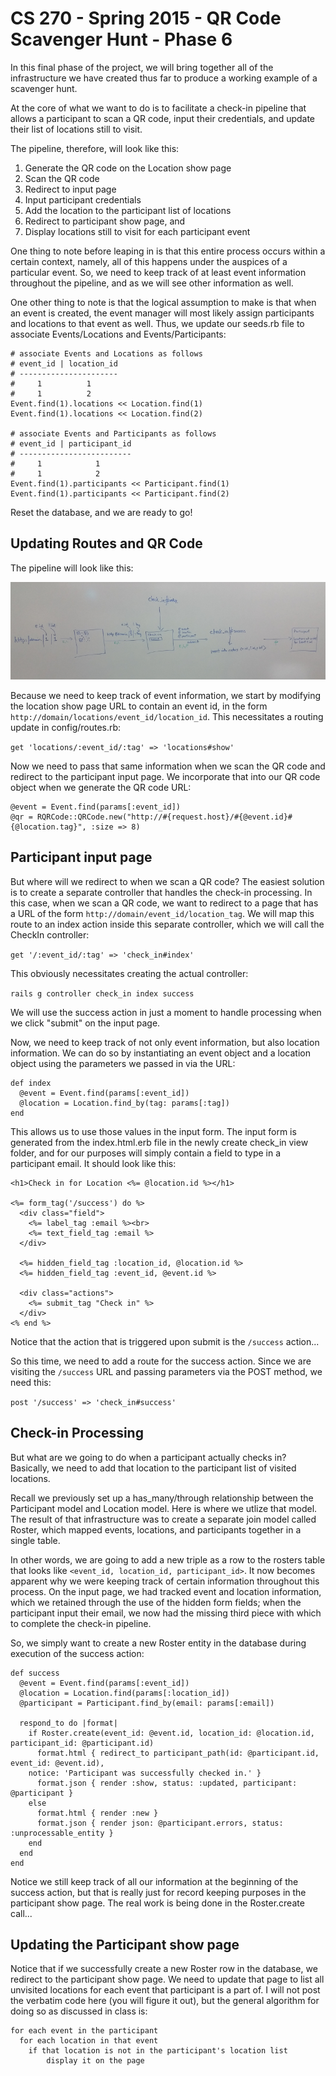 # CS 270 - Spring 2015 - QR Code Scavenger Hunt - Phase 6

In this final phase of the project, we will bring together all of the
infrastructure we have created thus far to produce a working example of
a scavenger hunt.

At the core of what we want to do is to facilitate a check-in pipeline
that allows a participant to scan a QR code, input their credentials,
and update their list of locations still to visit.

The pipeline, therefore, will look like this:

1. Generate the QR code on the Location show page
2. Scan the QR code
3. Redirect to input page
4. Input participant credentials
5. Add the location to the participant list of locations
6. Redirect to participant show page, and
7. Display locations still to visit for each participant event

One thing to note before leaping in is that this entire process occurs
within a certain context, namely, all of this happens under the auspices
of a particular event.  So, we need to keep track of at least event
information throughout the pipeline, and as we will see other
information as well.

One other thing to note is that the logical assumption to make is that
when an event is created, the event manager will most likely assign
participants and locations to that event as well.  Thus, we update our
seeds.rb file to associate Events/Locations and Events/Participants:

```
# associate Events and Locations as follows
# event_id | location_id
# ----------------------
#     1          1
#     1          2
Event.find(1).locations << Location.find(1)
Event.find(1).locations << Location.find(2)

# associate Events and Participants as follows
# event_id | participant_id
# -------------------------
#     1            1
#     1            2
Event.find(1).participants << Participant.find(1)
Event.find(1).participants << Participant.find(2)
```

Reset the database, and we are ready to go!

## Updating Routes and QR Code

The pipeline will look like this:

![Check-in Pipeline](pipeline.jpg "Check-in Pipeline")

Because we need to keep track of event information, we start by
modifying the location show page URL to contain an event id, in the form
`http://domain/locations/event_id/location_id`.  This necessitates a
routing update in config/routes.rb:

`get 'locations/:event_id/:tag' => 'locations#show'`

Now we need to pass that same information when we scan the QR code and
redirect to the participant input page.  We incorporate that into our QR
code object when we generate the QR code URL:

```
@event = Event.find(params[:event_id])
@qr = RQRCode::QRCode.new("http://#{request.host}/#{@event.id}#{@location.tag}", :size => 8)
```

## Participant input page

But where will we redirect to when we scan a QR code?  The easiest
solution is to create a separate controller that handles the check-in
processing.  In this case, when we scan a QR code, we want to redirect
to a page that has a URL of the form
`http://domain/event_id/location_tag`.  We will map this route to an
index action inside this separate controller, which we will call the
CheckIn controller:

`get '/:event_id/:tag' => 'check_in#index'`

This obviously necessitates creating the actual controller:

`rails g controller check_in index success`

We will use the success action in just a moment to handle processing
when we click "submit" on the input page.

Now, we need to keep track of not only event information, but also
location information.  We can do so by instantiating an event object and
a location object using the parameters we passed in via the URL:

```
def index
  @event = Event.find(params[:event_id])
  @location = Location.find_by(tag: params[:tag])
end
```

This allows us to use those values in the input form.  The input form is
generated from the index.html.erb file in the newly create check_in view
folder, and for our purposes will simply contain a field to type in a
participant email.  It should look like this:

```
<h1>Check in for Location <%= @location.id %></h1>

<%= form_tag('/success') do %>
  <div class="field">
    <%= label_tag :email %><br>
    <%= text_field_tag :email %>
  </div>

  <%= hidden_field_tag :location_id, @location.id %>
  <%= hidden_field_tag :event_id, @event.id %>

  <div class="actions">
    <%= submit_tag "Check in" %>
  </div>
<% end %>
```

Notice that the action that is triggered upon submit is the `/success`
action...

So this time, we need to add a route for the success action.  Since we are
visiting the `/success` URL and passing parameters via the POST method,
we need this:

`post '/success' => 'check_in#success'`

## Check-in Processing

But what are we going to do when a participant actually checks in?
Basically, we need to add that location to the participant list of
visited locations.

Recall we previously set up a has_many/through relationship between the
Participant model and Location model.  Here is where we utlize that
model.  The result of that infrastructure was to create a separate join
model called Roster, which mapped events, locations, and participants
together in a single table.

In other words, we are going to add a new triple as a row to the rosters
table that looks like `<event_id, location_id, participant_id>`.  It now
becomes apparent why we were keeping track of certain information
throughout this process.  On the input page, we had tracked event and
location information, which we retained through the use of the hidden
form fields; when the participant input their email, we now had the
missing third piece with which to complete the check-in pipeline.

So, we simply want to create a new Roster entity in the database during
execution of the success action:

```
def success
  @event = Event.find(params[:event_id])
  @location = Location.find(params[:location_id])
  @participant = Participant.find_by(email: params[:email])

  respond_to do |format|
    if Roster.create(event_id: @event.id, location_id: @location.id, participant_id: @participant.id)
      format.html { redirect_to participant_path(id: @participant.id, event_id: @event.id), 
  	notice: 'Participant was successfully checked in.' }
      format.json { render :show, status: :updated, participant: @participant }
    else
      format.html { render :new }
      format.json { render json: @participant.errors, status: :unprocessable_entity }
    end
  end
end
```

Notice we still keep track of all our information at the beginning of
the success action, but that is really just for record keeping purposes
in the participant show page.  The real work is being done in the
Roster.create call...

## Updating the Participant show page

Notice that if we successfully create a new Roster row in the database,
we redirect to the participant show page.  We need to update that page
to list all unvisited locations for each event that participant is a
part of.  I will not post the verbatim code here (you will figure it
out), but the general algorithm for doing so as discussed in class is:

```
for each event in the participant
  for each location in that event
    if that location is not in the participant's location list
        display it on the page
```
